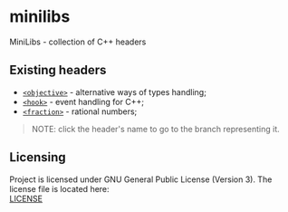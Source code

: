 # minilibs
MiniLibs - collection of C++ headers

## Existing headers
* [`<objective>`](headers/objective.h) - alternative ways of types handling;
* [`<hook>`](headers/hook.h) - event handling for C++;
* [`<fraction>`](headers/fraction.h) - rational numbers;

> NOTE: click the header's name to go to the branch representing it.

## Licensing
Project is licensed under GNU General Public License (Version 3).
The license file is located here:<br>[LICENSE](LICENSE)
